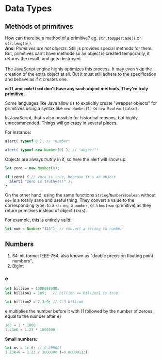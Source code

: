 # Data Types

## Methods of primitives
How can there be a method of a primitive? eg. `str.toUpperCase()` or `str.length()`.
<br>
**Ans:** *Primitives are not objects.* Still js provides special methods for them. But, primitives can't have methods so an object is created temporarily, it returns the result, and gets destroyed.
<br><br>
The JavaScript engine highly optimizes this process. It may even skip the creation of the extra object at all. But it must still adhere to the specification and behave as if it creates one.

**`null` and `undefined` don't have any such object methods. They're truly primitive.**

 Some languages like Java allow us to explicitly create "wrapper objects" for primitives using a syntax like `new Number(1)` or `new Boolean(false)`.

In JavaScript, that's also possible for historical reasons, but highly unrecommended. Things will go crazy in several places.

For instance:
```js
alert( typeof 0 ); // "number"

alert( typeof new Number(0) ); // "object"!
```

Objects are always *truthy* in if, so here the alert will show up:

```js
let zero = new Number(0);

if (zero) { // zero is true, because it's an object
  alert( "zero is truthy!?!" );
}
```
On the other hand, using the same functions `String`/`Number`/`Boolean` without `new` is a totally sane and useful thing. They convert a value to the corresponding type: to a `string`, a `number`, or a `boolean` (primitive) as they return primitives instead of object (`this`).

For example, this is entirely valid:
```js
let num = Number("123"); // convert a string to number
```

## Numbers
1. 64-bit format IEEE-754, also known as "double precision floating point numbers",
2. BigInt

### e
```js
let billion = 1000000000;
let billion1 = 1e9;   // billion == billion1 is true

let billion2 = 7.3e9; // 7.3 billion
```
e multiplies the number before it with (1 followed by the number of zeroes equal to the number after e)
```js
1e3 = 1 * 1000
1.23e6 = 1.23 * 1000000
```
**Small numbers:**
```js
let ms = 1e-6; // 0.000001
1.23e-6 = 1.23 / 1000000 (=0.00000123)
```
